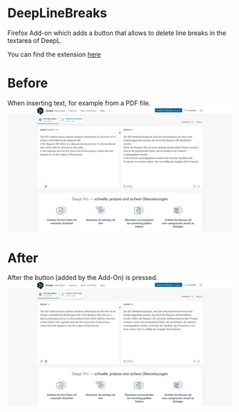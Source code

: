 # DeepLineBreaks

Firefox Add-on which adds a button that allows to delete line breaks in the textarea of DeepL. 

You can find the extension [here](https://addons.mozilla.org/en-US/firefox/addon/deeplinebreaks/)

# Before
When inserting text, for example from a PDF file.
![Screenshot Before](/Extension/Screenshots/screenshot01.png) 

# After
After the button (added by the Add-On) is pressed.
![Screenshot After](/Extension/Screenshots/screenshot02.png)